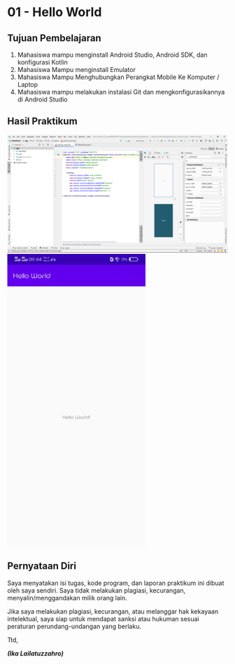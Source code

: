 # 01 - Hello World

## Tujuan Pembelajaran

1. Mahasiswa mampu menginstall Android Studio, Android SDK, dan konfigurasi Kotlin 
2. Mahasiswa Mampu menginstall Emulator 
3. Mahasiswa Mampu Menghubungkan Perangkat Mobile Ke Komputer / Laptop 
4. Mahasiswa mampu melakukan instalasi Git dan mengkonfigurasikannya  di Android Studio

## Hasil Praktikum

![contoh gambar](img/HelloWorld.PNG)
![contoh gambar](img/Hasil.PNG)

## Pernyataan Diri

Saya menyatakan isi tugas, kode program, dan laporan praktikum ini dibuat oleh saya sendiri. Saya tidak melakukan plagiasi, kecurangan, menyalin/menggandakan milik orang lain.

Jika saya melakukan plagiasi, kecurangan, atau melanggar hak kekayaan intelektual, saya siap untuk mendapat sanksi atau hukuman sesuai peraturan perundang-undangan yang berlaku.

Ttd,

***(Ika Lailatuzzahro)***

